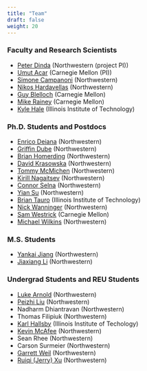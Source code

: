 ```yaml
---
title: "Team"
draft: false
weight: 20
---
```


### Faculty and Research Scientists

- [Peter Dinda](http://pdinda.org/) (Northwestern (project PI))
- [Umut Acar](https://www.umut-acar.org/) (Carnegie Mellon (PI))
- [Simone Campanoni](https://users.cs.northwestern.edu/~simonec/) (Northwestern)
- [Nikos Hardavellas](https://users.cs.northwestern.edu/~hardav/) (Northwestern)
- [Guy Blelloch](https://www.cs.cmu.edu/~guyb/) (Carnegie Mellon)
- [Mike Rainey]( https://www.andrew.cmu.edu/user/mrainey/) (Carnegie
  Mellon)
- [Kyle Hale](https://halek.co/) (Illinois Institute of Technology)

### Ph.D. Students and Postdocs

- [Enrico Deiana](https://www.deiana.org/) (Northwestern)
- [Griffin Dube](https://gadube.github.io/) (Northwestern)
- [Brian Homerding](https://www.linkedin.com/in/brian-homerding)
(Northwestern)
- [David Krasowska](https://www.linkedin.com/in/davidkrasowska) (Northwestern)
- [Tommy McMichen](https://mcmichen.cc/) (Northwestern)
- [Kirill Nagaitsev](https://github.com/knagaitsev) (Northwestern)
-
  [Connor Selna](https://www.linkedin.com/in/connor-selna?original_referer=https%3A%2F%2Fwww.google.com%2F) (Northwestern)
- [Yian Su](https://yiansu.com/) (Northwestern)
- [Brian Tauro](https://www.btauro.com/) (Illinois Institute of Technology)
- [Nick Wanninger](https://nickw.io/) (Northwestern)
- [Sam Westrick](https://www.cs.cmu.edu/~swestric/) (Carnegie Mellon)
- [Michael Wilkins](https://mjwilkins.org)
(Northwestern)

### M.S. Students
- [Yankai Jiang](https://lukejyk.github.io/) (Northwestern)
- [Jiaxiang Li](https://www.linkedin.com/in/jiaxiang-li-254666231/) (Northwestern)

### Undergrad Students and REU Students
- [Luke Arnold](https://www.linkedin.com/in/luke-michael-arnold/)
(Northwestern)
- [Peizhi Liu](https://www.linkedin.com/in/peizhiliu/) (Northwestern)
- Nadharm Dhiantravan (Northwestern)
- Thomas Filipiuk (Northwestern)
- [Karl Hallsby](https://karl.hallsby.com/) (Illinois Institute of Techology)
- [Kevin McAfee](https://www.linkedin.com/in/kevinmcafee/)
(Northwestern)
- Sean Rhee (Northwestern)
- Carson Surmeier (Northwestern)
- [Garrett Weil](https://www.linkedin.com/in/garrettweil/)  (Northwestern)
- [Ruiqi (Jerry) Xu](https://www.linkedin.com/in/jerry-xu-ruiqi/) (Northwestern)
